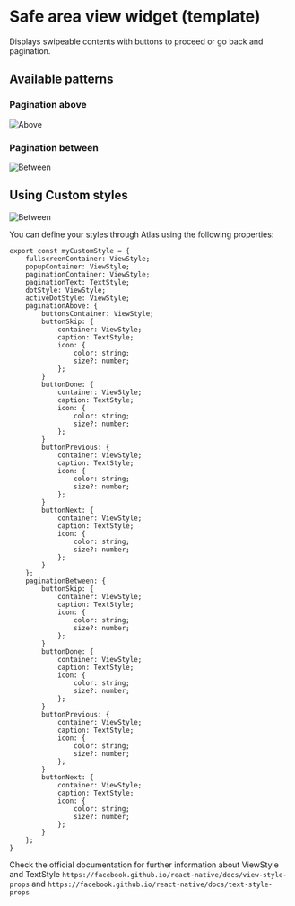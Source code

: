 # Safe area view widget (template)

Displays swipeable contents with buttons to proceed or go back and pagination.

## Available patterns

### Pagination above

![Above](./assets/above.gif)

### Pagination between

![Between](./assets/between.gif)

## Using Custom styles

![Between](./assets/custom_styles.gif)

You can define your styles through Atlas using the following properties:

```$js
export const myCustomStyle = {
    fullscreenContainer: ViewStyle;
    popupContainer: ViewStyle;
    paginationContainer: ViewStyle;
    paginationText: TextStyle;
    dotStyle: ViewStyle;
    activeDotStyle: ViewStyle;
    paginationAbove: {
        buttonsContainer: ViewStyle;
        buttonSkip: {
            container: ViewStyle;
            caption: TextStyle;
            icon: {
                color: string;
                size?: number;
            };
        }
        buttonDone: {
            container: ViewStyle;
            caption: TextStyle;
            icon: {
                color: string;
                size?: number;
            };
        }
        buttonPrevious: {
            container: ViewStyle;
            caption: TextStyle;
            icon: {
                color: string;
                size?: number;
            };
        }
        buttonNext: {
            container: ViewStyle;
            caption: TextStyle;
            icon: {
                color: string;
                size?: number;
            };
        }
    };
    paginationBetween: {
        buttonSkip: {
            container: ViewStyle;
            caption: TextStyle;
            icon: {
                color: string;
                size?: number;
            };
        }
        buttonDone: {
            container: ViewStyle;
            caption: TextStyle;
            icon: {
                color: string;
                size?: number;
            };
        }
        buttonPrevious: {
            container: ViewStyle;
            caption: TextStyle;
            icon: {
                color: string;
                size?: number;
            };
        }
        buttonNext: {
            container: ViewStyle;
            caption: TextStyle;
            icon: {
                color: string;
                size?: number;
            };
        }
    };
}
```

Check the official documentation for further information about ViewStyle and TextStyle
`https://facebook.github.io/react-native/docs/view-style-props` and
`https://facebook.github.io/react-native/docs/text-style-props`

